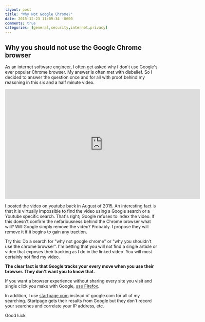 ```yaml
---
layout: post
title: "Why Not Google Chrome?"
date: 2015-12-23 11:09:34 -0600
comments: true
categories: [general,security,internet,privacy]
---
```

## Why you should not use the Google Chrome browser

As an internet software engineer, I often get asked why I don't use Google's ever popular Chrome browser. My answer is often met with disbelief. So I decided to answer the question once and for all with proof behind my reasoning in this six and a half minute video.

<iframe width="640" height="360" src="https://www.youtube.com/embed/e9iBrwvspBA" frameborder="0" allowfullscreen></iframe>

I posted the video on youtube back in August of 2015. An interesting fact is that it is virtually impossible to find the video using a Google search or a Youtube specific search. That's right; Google refuses to index the video. If this doesn't confirm the nefariousness behind the Chrome browser what will? Will Google simply remove the video? Probably. I propose they will remove it if it begins to gain any traction.

Try this: Do a search for "why not google chrome" or "why you shouldn't use the chrome browser". I'm betting that you will not find a single article or video that exposes their tracking as I do in the linked video. You will most certainly not find my video.

**The clear fact is that Google tracks your every move when you use their browser. They don't want you to know that.**

If you want a browser experience without sharing every site you visit and single click you make with Google, [use Firefox](http://getfirefox.com).

In addition, I use [startpage.com](https://startpage.com/) instead of google.com for all of my searching. Startpage gets their results from Google but they don't record your searches and correlate your IP address, etc.

Good luck
